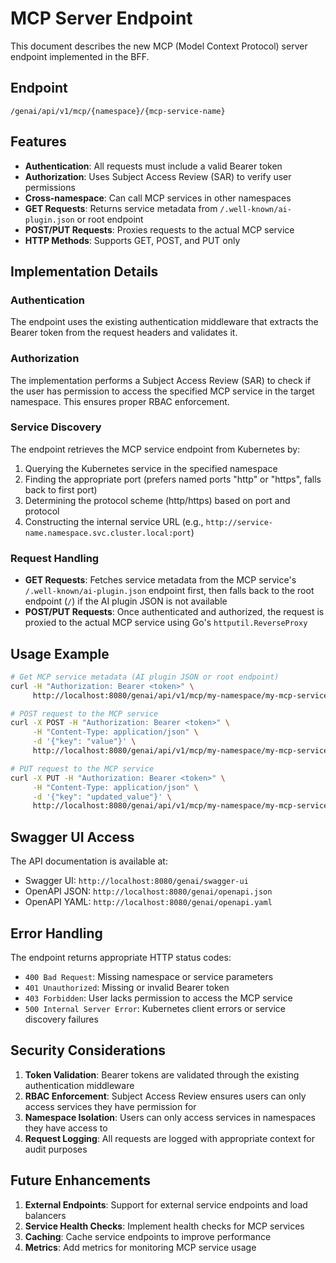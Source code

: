 # MCP Server Endpoint

This document describes the new MCP (Model Context Protocol) server endpoint implemented in the BFF.

## Endpoint

```
/genai/api/v1/mcp/{namespace}/{mcp-service-name}
```

## Features

- **Authentication**: All requests must include a valid Bearer token
- **Authorization**: Uses Subject Access Review (SAR) to verify user permissions
- **Cross-namespace**: Can call MCP services in other namespaces
- **GET Requests**: Returns service metadata from `/.well-known/ai-plugin.json` or root endpoint
- **POST/PUT Requests**: Proxies requests to the actual MCP service
- **HTTP Methods**: Supports GET, POST, and PUT only

## Implementation Details

### Authentication
The endpoint uses the existing authentication middleware that extracts the Bearer token from the request headers and validates it.

### Authorization
The implementation performs a Subject Access Review (SAR) to check if the user has permission to access the specified MCP service in the target namespace. This ensures proper RBAC enforcement.

### Service Discovery
The endpoint retrieves the MCP service endpoint from Kubernetes by:
1. Querying the Kubernetes service in the specified namespace
2. Finding the appropriate port (prefers named ports "http" or "https", falls back to first port)
3. Determining the protocol scheme (http/https) based on port and protocol
4. Constructing the internal service URL (e.g., `http://service-name.namespace.svc.cluster.local:port`)

### Request Handling
- **GET Requests**: Fetches service metadata from the MCP service's `/.well-known/ai-plugin.json` endpoint first, then falls back to the root endpoint (`/`) if the AI plugin JSON is not available
- **POST/PUT Requests**: Once authenticated and authorized, the request is proxied to the actual MCP service using Go's `httputil.ReverseProxy`

## Usage Example

```bash
# Get MCP service metadata (AI plugin JSON or root endpoint)
curl -H "Authorization: Bearer <token>" \
     http://localhost:8080/genai/api/v1/mcp/my-namespace/my-mcp-service

# POST request to the MCP service
curl -X POST -H "Authorization: Bearer <token>" \
     -H "Content-Type: application/json" \
     -d '{"key": "value"}' \
     http://localhost:8080/genai/api/v1/mcp/my-namespace/my-mcp-service

# PUT request to the MCP service
curl -X PUT -H "Authorization: Bearer <token>" \
     -H "Content-Type: application/json" \
     -d '{"key": "updated_value"}' \
     http://localhost:8080/genai/api/v1/mcp/my-namespace/my-mcp-service
```

## Swagger UI Access

The API documentation is available at:
- Swagger UI: `http://localhost:8080/genai/swagger-ui`
- OpenAPI JSON: `http://localhost:8080/genai/openapi.json`
- OpenAPI YAML: `http://localhost:8080/genai/openapi.yaml`

## Error Handling

The endpoint returns appropriate HTTP status codes:
- `400 Bad Request`: Missing namespace or service parameters
- `401 Unauthorized`: Missing or invalid Bearer token
- `403 Forbidden`: User lacks permission to access the MCP service
- `500 Internal Server Error`: Kubernetes client errors or service discovery failures

## Security Considerations

1. **Token Validation**: Bearer tokens are validated through the existing authentication middleware
2. **RBAC Enforcement**: Subject Access Review ensures users can only access services they have permission for
3. **Namespace Isolation**: Users can only access services in namespaces they have access to
4. **Request Logging**: All requests are logged with appropriate context for audit purposes

## Future Enhancements

1. **External Endpoints**: Support for external service endpoints and load balancers
2. **Service Health Checks**: Implement health checks for MCP services
3. **Caching**: Cache service endpoints to improve performance
4. **Metrics**: Add metrics for monitoring MCP service usage
